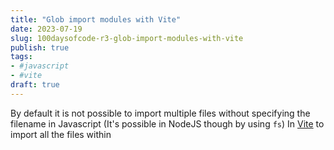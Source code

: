 ```yaml
---
title: "Glob import modules with Vite"
date: 2023-07-19
slug: 100daysofcode-r3-glob-import-modules-with-vite
publish: true
tags:
- #javascript
- #vite
draft: true
---
```


By default it is not possible to import multiple files without specifying the filename in Javascript (It's possible in NodeJS though by using `fs`)
In [Vite](https://vitejs.dev) to import all the files within
